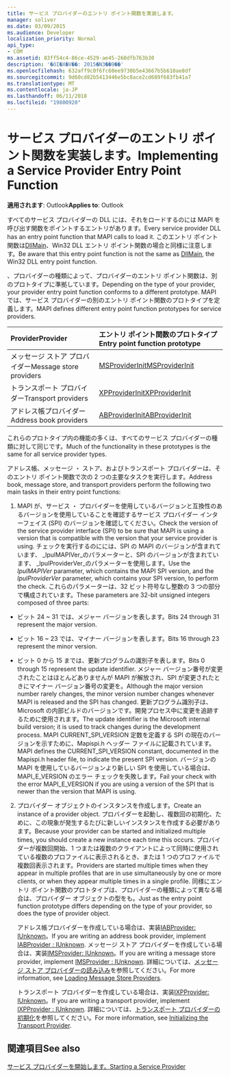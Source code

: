 ```yaml
---
title: サービス プロバイダーのエントリ ポイント関数を実装します。
manager: soliver
ms.date: 03/09/2015
ms.audience: Developer
localization_priority: Normal
api_type:
- COM
ms.assetid: 83ff54c4-86ce-4529-ae45-260dfb763b30
description: '�ŏI�X�V��: 2015�N3��9��'
ms.openlocfilehash: 632aff9c0f6fc60ee9730b5e43667b5b610ae8df
ms.sourcegitcommit: 9d60cd82b5413446e5bc8ace2cd689f683fb41a7
ms.translationtype: MT
ms.contentlocale: ja-JP
ms.lasthandoff: 06/11/2018
ms.locfileid: "19800920"
---
```

# <a name="implementing-a-service-provider-entry-point-function"></a><span data-ttu-id="bb4ec-103">サービス プロバイダーのエントリ ポイント関数を実装します。</span><span class="sxs-lookup"><span data-stu-id="bb4ec-103">Implementing a Service Provider Entry Point Function</span></span>

  
  
<span data-ttu-id="bb4ec-104">**適用されます**: Outlook</span><span class="sxs-lookup"><span data-stu-id="bb4ec-104">**Applies to**: Outlook</span></span> 
  
<span data-ttu-id="bb4ec-105">すべてのサービス プロバイダーの DLL には、それをロードするのには MAPI を呼び出す関数をポイントするエントリがあります。</span><span class="sxs-lookup"><span data-stu-id="bb4ec-105">Every service provider DLL has an entry point function that MAPI calls to load it.</span></span> <span data-ttu-id="bb4ec-106">このエントリ ポイント関数は[DllMain](http://msdn.microsoft.com/en-us/library/ms682583.aspx)、Win32 DLL エントリ ポイント関数の場合と同様に注意します。</span><span class="sxs-lookup"><span data-stu-id="bb4ec-106">Be aware that this entry point function is not the same as [DllMain](http://msdn.microsoft.com/en-us/library/ms682583.aspx), the Win32 DLL entry point function.</span></span>
  
<span data-ttu-id="bb4ec-107">、プロバイダーの種類によって、プロバイダーのエントリ ポイント関数は、別のプロトタイプに準拠しています。</span><span class="sxs-lookup"><span data-stu-id="bb4ec-107">Depending on the type of your provider, your provider entry point function conforms to a different prototype.</span></span> <span data-ttu-id="bb4ec-108">MAPI では、サービス プロバイダーの別のエントリ ポイント関数のプロトタイプを定義します。</span><span class="sxs-lookup"><span data-stu-id="bb4ec-108">MAPI defines different entry point function prototypes for service providers.</span></span>
  
|<span data-ttu-id="bb4ec-109">**Provider**</span><span class="sxs-lookup"><span data-stu-id="bb4ec-109">**Provider**</span></span>|<span data-ttu-id="bb4ec-110">**エントリ ポイント関数のプロトタイプ**</span><span class="sxs-lookup"><span data-stu-id="bb4ec-110">**Entry point function prototype**</span></span>|
|:-----|:-----|
|<span data-ttu-id="bb4ec-111">メッセージ ストア プロバイダー</span><span class="sxs-lookup"><span data-stu-id="bb4ec-111">Message store providers</span></span>  <br/> |[<span data-ttu-id="bb4ec-112">MSProviderInit</span><span class="sxs-lookup"><span data-stu-id="bb4ec-112">MSProviderInit</span></span>](msproviderinit.md) <br/> |
|<span data-ttu-id="bb4ec-113">トランスポート プロバイダー</span><span class="sxs-lookup"><span data-stu-id="bb4ec-113">Transport providers</span></span>  <br/> |[<span data-ttu-id="bb4ec-114">XPProviderInit</span><span class="sxs-lookup"><span data-stu-id="bb4ec-114">XPProviderInit</span></span>](xpproviderinit.md) <br/> |
|<span data-ttu-id="bb4ec-115">アドレス帳プロバイダー</span><span class="sxs-lookup"><span data-stu-id="bb4ec-115">Address book providers</span></span>  <br/> |[<span data-ttu-id="bb4ec-116">ABProviderInit</span><span class="sxs-lookup"><span data-stu-id="bb4ec-116">ABProviderInit</span></span>](abproviderinit.md) <br/> |
   
<span data-ttu-id="bb4ec-117">これらのプロトタイプ内の機能の多くは、すべてのサービス プロバイダーの種類に対して同じです。</span><span class="sxs-lookup"><span data-stu-id="bb4ec-117">Much of the functionality in these prototypes is the same for all service provider types.</span></span> 
  
<span data-ttu-id="bb4ec-118">アドレス帳、メッセージ ・ ストア、およびトランスポート プロバイダーは、そのエントリ ポイント関数で次の 2 つの主要なタスクを実行します。</span><span class="sxs-lookup"><span data-stu-id="bb4ec-118">Address book, message store, and transport providers perform the following two main tasks in their entry point functions:</span></span>
  
1. <span data-ttu-id="bb4ec-119">MAPI が、サービス ・ プロバイダーを使用しているバージョンと互換性のあるバージョンを使用していることを確認するサービス プロバイダー インターフェイス (SPI) のバージョンを確認してください。</span><span class="sxs-lookup"><span data-stu-id="bb4ec-119">Check the version of the service provider interface (SPI) to be sure that MAPI is using a version that is compatible with the version that your service provider is using.</span></span> <span data-ttu-id="bb4ec-120">チェックを実行するのにには、SPI の MAPI のバージョンが含まれています、 _lpulMAPIVer_のパラメーターと、SPI のバージョンが含まれています、 _lpulProviderVer_のパラメーターを使用します。</span><span class="sxs-lookup"><span data-stu-id="bb4ec-120">Use the  _lpulMAPIVer_ parameter, which contains the MAPI SPI version, and the  _lpulProviderVer_ parameter, which contains your SPI version, to perform the check.</span></span> <span data-ttu-id="bb4ec-121">これらのパラメーターは、32 ビット符号なし整数の 3 つの部分で構成されています。</span><span class="sxs-lookup"><span data-stu-id="bb4ec-121">These parameters are 32-bit unsigned integers composed of three parts:</span></span> 
    
  - <span data-ttu-id="bb4ec-122">ビット 24 ~ 31 では、メジャー バージョンを表します。</span><span class="sxs-lookup"><span data-stu-id="bb4ec-122">Bits 24 through 31 represent the major version.</span></span>
    
  - <span data-ttu-id="bb4ec-123">ビット 16 ~ 23 では、マイナー バージョンを表します。</span><span class="sxs-lookup"><span data-stu-id="bb4ec-123">Bits 16 through 23 represent the minor version.</span></span>
    
  - <span data-ttu-id="bb4ec-124">ビット 0 から 15 までは、更新プログラムの識別子を表します。</span><span class="sxs-lookup"><span data-stu-id="bb4ec-124">Bits 0 through 15 represent the update identifier.</span></span> <span data-ttu-id="bb4ec-125">メジャー バージョン番号が変更されたことはほとんどありませんが MAPI が解放され、SPI が変更されたときにマイナー バージョン番号の変更を。</span><span class="sxs-lookup"><span data-stu-id="bb4ec-125">Although the major version number rarely changes, the minor version number changes whenever MAPI is released and the SPI has changed.</span></span> <span data-ttu-id="bb4ec-126">更新プログラム識別子は、Microsoft の内部ビルドのバージョンです。開発プロセス中に変更を追跡するために使用されます。</span><span class="sxs-lookup"><span data-stu-id="bb4ec-126">The update identifier is the Microsoft internal build version; it is used to track changes during the development process.</span></span> <span data-ttu-id="bb4ec-127">MAPI CURRENT_SPI_VERSION 定数を定義する SPI の現在のバージョンを示すために、Mapispi.h ヘッダー ファイルに記載されています。</span><span class="sxs-lookup"><span data-stu-id="bb4ec-127">MAPI defines the CURRENT_SPI_VERSION constant, documented in the Mapispi.h header file, to indicate the present SPI version.</span></span> <span data-ttu-id="bb4ec-128">バージョンの MAPI を使用しているバージョンより新しい SPI を使用している場合は、MAPI_E_VERSION のエラー チェックを失敗します。</span><span class="sxs-lookup"><span data-stu-id="bb4ec-128">Fail your check with the error MAPI_E_VERSION if you are using a version of the SPI that is newer than the version that MAPI is using.</span></span>
    
2. <span data-ttu-id="bb4ec-129">プロバイダー オブジェクトのインスタンスを作成します。</span><span class="sxs-lookup"><span data-stu-id="bb4ec-129">Create an instance of a provider object.</span></span> <span data-ttu-id="bb4ec-130">プロバイダーを起動し、複数回の初期化、ために、この現象が発生するたびに新しいインスタンスを作成する必要があります。</span><span class="sxs-lookup"><span data-stu-id="bb4ec-130">Because your provider can be started and initialized multiple times, you should create a new instance each time this occurs.</span></span> <span data-ttu-id="bb4ec-131">プロバイダーが複数回開始、1 つまたは複数のクライアントによって同時に使用されている複数のプロファイルに表示されるとき、または 1 つのプロファイルで複数回表示されます。</span><span class="sxs-lookup"><span data-stu-id="bb4ec-131">Providers are started multiple times when they appear in multiple profiles that are in use simultaneously by one or more clients, or when they appear multiple times in a single profile.</span></span> <span data-ttu-id="bb4ec-132">同様にエントリ ポイント関数のプロトタイプは、プロバイダーの種類によって異なる場合は、プロバイダー オブジェクトの型をも。</span><span class="sxs-lookup"><span data-stu-id="bb4ec-132">Just as the entry point function prototype differs depending on the type of your provider, so does the type of provider object.</span></span> 
    
    <span data-ttu-id="bb4ec-133">アドレス帳プロバイダーを作成している場合は、実装[IABProvider: IUnknown](iabprovideriunknown.md)。</span><span class="sxs-lookup"><span data-stu-id="bb4ec-133">If you are writing an address book provider, implement [IABProvider : IUnknown](iabprovideriunknown.md).</span></span> <span data-ttu-id="bb4ec-134">メッセージ ストア プロバイダーを作成している場合は、実装[IMSProvider: IUnknown](imsprovideriunknown.md)。</span><span class="sxs-lookup"><span data-stu-id="bb4ec-134">If you are writing a message store provider, implement [IMSProvider : IUnknown](imsprovideriunknown.md).</span></span> <span data-ttu-id="bb4ec-135">詳細については、[メッセージ ストア プロバイダーの読み込み](loading-message-store-providers.md)を参照してください。</span><span class="sxs-lookup"><span data-stu-id="bb4ec-135">For more information, see [Loading Message Store Providers](loading-message-store-providers.md).</span></span>
    
    <span data-ttu-id="bb4ec-136">トランスポート プロバイダーを作成している場合は、実装[IXPProvider: IUnknown](ixpprovideriunknown.md)。</span><span class="sxs-lookup"><span data-stu-id="bb4ec-136">If you are writing a transport provider, implement [IXPProvider : IUnknown](ixpprovideriunknown.md).</span></span> <span data-ttu-id="bb4ec-137">詳細については、[トランスポート プロバイダーの初期化](initializing-the-transport-provider.md)を参照してください。</span><span class="sxs-lookup"><span data-stu-id="bb4ec-137">For more information, see [Initializing the Transport Provider](initializing-the-transport-provider.md).</span></span>
    
## <a name="see-also"></a><span data-ttu-id="bb4ec-138">関連項目</span><span class="sxs-lookup"><span data-stu-id="bb4ec-138">See also</span></span>



[<span data-ttu-id="bb4ec-139">サービス プロバイダーを開始します。</span><span class="sxs-lookup"><span data-stu-id="bb4ec-139">Starting a Service Provider</span></span>](starting-a-service-provider.md)

